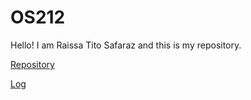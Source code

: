 # OS212
Hello! I am Raissa Tito Safaraz and this is my repository.

[Repository](https://github.com/raissatito/os212)

[Log](https://github.com/raissatito/os212/blob/master/TXT/mylog.txt)
